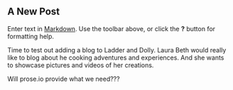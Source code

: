## A New Post

Enter text in [Markdown](http://daringfireball.net/projects/markdown/). Use the toolbar above, or click the **?** button for formatting help.

Time to test out adding a blog to Ladder and Dolly.  Laura Beth would really like to blog about he cooking adventures and experiences.  And she wants to showcase pictures and videos of her creations.

Will prose.io provide what we need???